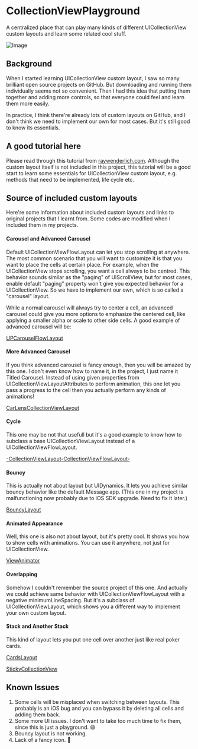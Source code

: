 # CollectionViewPlayground
A centralized place that can play many kinds of different UICollectionView custom layouts and learn some related cool stuff.

![Image](https://github.com/superz515/CollectionViewPlayground/blob/master/CollectionViewPlayground/Resources/demo.GIF)

## Background

When I started learning UICollectionView custom layout, I saw so many brilliant open source projects on GitHub. But downloading and running them individually seems not so convenient. Then I had this idea that putting them together and adding more controls, so that everyone could feel and learn them more easily.

In practice, I think there're already lots of custom layouts on GitHub, and I don't think we need to implement our own for most cases. But it's still good to know its essentials.

## A good tutorial here

Please read through this tutorial from [raywenderlich.com](https://www.raywenderlich.com/392-uicollectionview-custom-layout-tutorial-pinterest). Although the custom layout itself is not included in this project, this tutorial will be a good start to learn some essentials for UICollectionView custom layout, e.g. methods that need to be implemented, life cycle etc.

## Source of included custom layouts

Here're some information about included custom layouts and links to original projects that I learnt from. Some codes are modified when I included them in my projects.

#### Carousel and Advanced Carousel

Default UICollectionViewFlowLayout can let you stop scrolling at anywhere. The most common scenario that you will want to customize it is that you want to place the cells at certain place. For example, when the UICollectionView stops scrolling, you want a cell always to be centred. This behavior sounds similar as the "paging" of UIScrollView, but for most cases, enable default "paging" property won't give you expected behavior for a UICollectionView. So we have to implement our own, which is so called a "carousel" layout.

While a normal carousel will always try to center a cell, an advanced carousel could give you more options to emphasize the centered cell, like applying a smaller alpha or scale to other side cells. A good example of advanced carousel will be:

[UPCarouselFlowLayout](https://github.com/ink-spot/UPCarouselFlowLayout)

#### More Advanced Carousel

If you think advanced carousel is fancy enough, then you will be amazed by this one. I don't even know how to name it, in the project, I just name it Titled Carousel. Instead of using given properties from UICollectionViewLayoutAttributes to perform animation, this one let you pass a progress to the cell then you actually perform any kinds of animations!

[CarLensCollectionViewLayout](https://github.com/netguru/CarLensCollectionViewLayout)

#### Cycle

This one may be not that usefull but it's a good example to know how to subclass a base UICollectionViewLayout instead of a UICollectionViewFlowLayout.

[-CollectionViewLayout-CollectionViewFlowLayout-](https://github.com/Tuberose621/-CollectionViewLayout-CollectionViewFlowLayout-)

#### Bouncy

This is actually not about layout but UIDynamics. It lets you achieve similar bouncy behavior like the default Message app. (This one in my project is malfunctioning now probably due to iOS SDK upgrade. Need to fix it later.)

[BouncyLayout](https://github.com/roberthein/BouncyLayout)

#### Animated Appearance

Well, this one is also not about layout, but it's pretty cool. It shows you how to show cells with animations. You can use it anywhere, not just for UICollectionView.

[ViewAnimator](https://github.com/marcosgriselli/ViewAnimator)

#### Overlapping

Somehow I couldn't remember the source project of this one. And actually we could achieve same behavior with UICollectionViewFlowLayout with a negative minimumLineSpacing. But it's a subclass of UICollectionViewLayout, which shows you a different way to implement your own custom layout.

#### Stack and Another Stack

This kind of layout lets you put one cell over another just like real poker cards.

[CardsLayout](https://github.com/filletofish/CardsLayout)

[StickyCollectionView](https://github.com/matbeich/StickyCollectionView)

## Known Issues

1. Some cells will be misplaced when switching between layouts. This probably is an iOS bug and you can bypass it by deleting all cells and adding them back.
2. Some more UI issues. I don't want to take too much time to fix them, since this is just a playground. 😄
3. Bouncy layout is not working.
4. Lack of a fancy icon. 🙂
